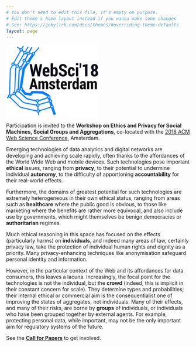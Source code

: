 ```yaml
---
# You don't need to edit this file, it's empty on purpose.
# Edit theme's home layout instead if you wanna make some changes
# See: https://jekyllrb.com/docs/themes/#overriding-theme-defaults
layout: page
---
```

<img src="assets/WebSci18-logo.png" title="Ethics and Privacy for Social Machines, Social Groups and Aggregations workshop at WebSci'18"  alt="Ethics and Privacy for Social Machines, Social Groups and Aggregations workshop at WebSci'18" style="width: 50%;"/>

Participation is invited to the **Workshop on Ethics and Privacy for Social Machines, Social Groups and Aggregations**, co-located with the [2018 ACM Web Science Conference](/https://websci18.webscience.org), Amsterdam.

Emerging technologies of data analytics and digital networks are developing and achieving scale rapidly, often thanks to the affordances of the World Wide Web and mobile devices. Such technologies pose important **ethical** issues, ranging from **privacy**, to their potential to undermine individual **autonomy**, to the difficulty of apportioning **accountability** for their real-world effects.

Furthermore, the domains of greatest potential for such technologies are extremely heterogeneous in their own ethical status, ranging from areas such as **healthcare** where the public good is obvious, to those like marketing where the benefits are rather more equivocal, and also include use by governments, which might themselves be benign democracies or **authoritarian** regimes.

Much ethical reasoning in this space has focused on the effects (particularly harms) on **individuals**, and indeed many areas of law, certainly privacy law, take the protection of individual human rights and dignity as a priority. Many privacy-enhancing techniques like anonymisation safeguard personal identity and information.

However, in the particular context of the Web and its affordances for data consumers, this leaves a lacuna. Increasingly, the focal point for the technologies is not the individual, but the **crowd** (indeed, this is implicit in their constant concern for scale). They determine types and probabilities; their internal ethical or commercial aim is the consequentialist one of improving the states of aggregates, not individuals. Many of their effects, and many of their risks, are borne by **groups** of individuals, or individuals who have been grouped together by external agents. For example, protecting personal data, while important, may not be the only important aim for regulatory systems of the future.


See the **[Call for Papers](cfp.md)** to get involved.
